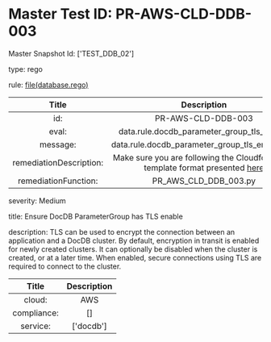 



# Master Test ID: PR-AWS-CLD-DDB-003


Master Snapshot Id: ['TEST_DDB_02']

type: rego

rule: [file(database.rego)]  
  
  
  
  

|Title|Description|
| :---: | :---: |
|id: |PR-AWS-CLD-DDB-003|
|eval: |data.rule.docdb_parameter_group_tls_enable|
|message: |data.rule.docdb_parameter_group_tls_enable_err|
|remediationDescription: |Make sure you are following the Cloudformation template format presented <a href='https://docs.aws.amazon.com/AWSCloudFormation/latest/UserGuide/aws-resource-docdb-dbclusterparametergroup.html#cfn-docdb-dbclusterparametergroup-parameters' target='_blank'>here</a>|
|remediationFunction: |PR_AWS_CLD_DDB_003.py|


severity: Medium

title: Ensure DocDB ParameterGroup has TLS enable

description: TLS can be used to encrypt the connection between an application and a DocDB cluster. By default, encryption in transit is enabled for newly created clusters. It can optionally be disabled when the cluster is created, or at a later time. When enabled, secure connections using TLS are required to connect to the cluster.  
  
  

|Title|Description|
| :---: | :---: |
|cloud: |AWS|
|compliance: |[]|
|service: |['docdb']|



[file(database.rego)]: https://github.com/prancer-io/prancer-compliance-test/tree/master/aws/cloud/database.rego
